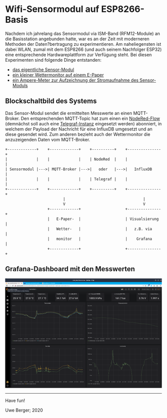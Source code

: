 # Wifi-Sensormodul auf ESP8266-Basis

Nachdem ich jahrelang das Sensormodul via ISM-Band (RFM12-Module) an die Basisstation angebunden hatte, war es an der Zeit mit moderneren Methoden der Daten?bertragung zu experimentieren. Am naheliegensten ist dabei WLAN, zumal mit dem ESP8266 (und auch seinem Nachfolger ESP32) eine entsprechende Hardwareplattform zur Verfügung steht. Bei diesen Experimenten sind folgende Dinge entstanden:

* [das eigentliche Sensor-Modul](sensor_modul/)
* [ein kleiner Wettermonitor auf einem E-Paper](epd_weather_monitor/)
* [ein Ampere-Meter zur Aufzeichnung der Stromaufnahme des Sensor-Moduls](esp_ammeter/)

## Blockschaltbild des Systems
Das Sensor-Modul sendet die ermittelten Messwerte an einen MQTT-Broker. Den entsprechenden MQTT-Topic hat zum einen ein [NodeRed-Flow](nodered/) (demnächst soll auch eine [Telegraf-Instanz](https://docs.influxdata.com/telegraf/v1.14/) eingesetzt werden) abonniert, in welchem der Payload der Nachricht für eine InfluxDB umgesetzt und an diese gesendet wird. Zum anderen bezieht auch der Wettermonitor die anzuzeigenden Daten vom MQTT-Broker.

    +-------------+    +-------------+    +----------+    +---------------+
    |             |    |             |    | NodeRed  |    |               |
    | Sensormodul |--->| MQTT-Broker |--->|   oder   |--->|   InfluxDB    |
    |             |    |             |    | Telegraf |    |               |
    +-------------+    +-------------+    +----------+    +---------------+
                              |                                   |
                              V                                   V
                       +-------------+                    +---------------+
                       |   E-Paper-  |                    | Visualsierung |
                       |   Wetter-   |                    |   z.B. via    |
                       |   monitor   |                    |    Grafana    |
                       +-------------+                    +---------------+



## Grafana-Dashboard mit den Messwerten

![Alt-Text](images/diagramms.png)

---------
Have fun!

Uwe Berger; 2020
